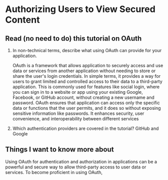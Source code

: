 # Authorizing Users to View Secured Content

## Read (no need to do) this tutorial on OAuth
    
   1. In non-technical terms, describe what using OAuth can provide for your application.

      OAuth is a framework that allows application to securely access and use data or services from another 
      application without needing to store or share the user's login credentials. In simple terms, it provides a way 
      for users to grant limited and controlled access to their data to a third-party application. This is commonly 
      used for features like social login, where you can sign in to a website or app using your existing Google, 
      Facebook, or GitHub account, without creating a new username and password. 
      OAuth ensures that application can access only the specific data or functions that the user permits, and it does
      so without exposing sensitive information like passwords. It enhances security, user convenience, and 
      interoperability between different services

   2. Which authentication providers are covered in the tutorial?
      GitHub and Google

## Things I want to know more about
   Using OAuth for authentication and authorization in applications can be a powerful and secure way to allow 
   third-party access to user data or services. To become proficient in using OAuth, 

